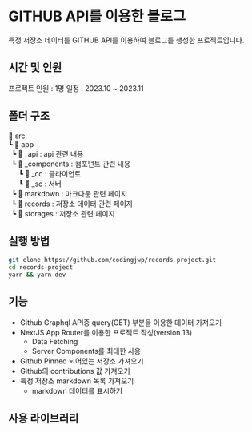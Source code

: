 # GITHUB API를 이용한 블로그

특정 저장소 데이터를 GITHUB API를 이용하여 블로그를 생성한 프로젝트입니다.

## 시간 및 인원

프로젝트 인원 : 1명
일정 : 2023.10 ~ 2023.11

## 폴더 구조

📂 src  
┗ 📂 app  
&ensp;┗ 📂 _api : api 관련 내용  
&ensp;┗ 📂 _components  : 컴포넌트 관련 내용  
&ensp;&ensp;&ensp;┗ 📂 _cc  : 클라이언트  
&ensp;&ensp;&ensp;┗ 📂 _sc  : 서버  
&ensp;┗ 📂 markdown  : 마크다운 관련 페이지  
&ensp;┗ 📂 records  : 저장소 데이터 관련 페이지  
&ensp;┗ 📂 storages   : 저장소 관련 페이지  

## 실행 방법

```bash
git clone https://github.com/codingjwp/records-project.git
cd records-project
yarn && yarn dev
```

## 기능

- Github Graphql API중 query(GET) 부분을 이용한 데이터 가져오기
- NextJS App Router를 이용한 프로젝트 작성(version 13)
  - Data Fetching
  - Server Components를 최대한 사용
- Github Pinned 되어있는 저장소 가져오기
- Github의 contributions 값 가져오기
- 특정 저장소 markdown 목록 가져오기
  - markdown 데이터를 표시하기

## 사용 라이브러리

